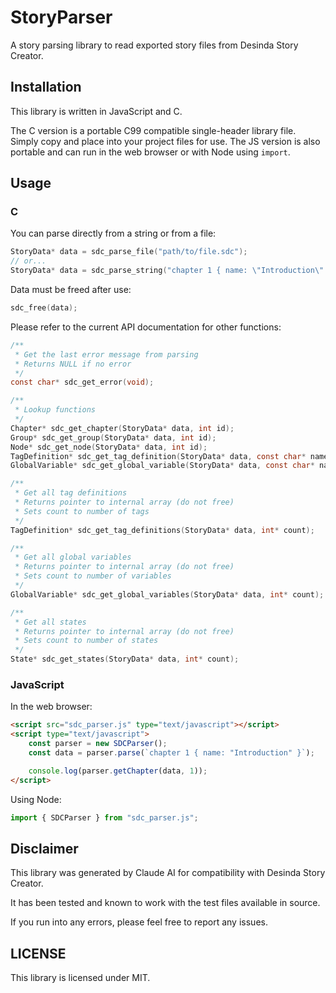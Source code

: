 # StoryParser
A story parsing library to read exported story files from Desinda Story Creator.

## Installation
This library is written in JavaScript and C.

The C version is a portable C99 compatible single-header library file. Simply copy and place into your project files for use.
The JS version is also portable and can run in the web browser or with Node using `import`.

## Usage

### C
You can parse directly from a string or from a file:

```c
StoryData* data = sdc_parse_file("path/to/file.sdc");
// or...
StoryData* data = sdc_parse_string("chapter 1 { name: \"Introduction\" }");
```

Data must be freed after use:

```c
sdc_free(data);
```

Please refer to the current API documentation for other functions:

```c
/**
 * Get the last error message from parsing
 * Returns NULL if no error
 */
const char* sdc_get_error(void);

/**
 * Lookup functions
 */
Chapter* sdc_get_chapter(StoryData* data, int id);
Group* sdc_get_group(StoryData* data, int id);
Node* sdc_get_node(StoryData* data, int id);
TagDefinition* sdc_get_tag_definition(StoryData* data, const char* name);
GlobalVariable* sdc_get_global_variable(StoryData* data, const char* name);

/**
 * Get all tag definitions
 * Returns pointer to internal array (do not free)
 * Sets count to number of tags
 */
TagDefinition* sdc_get_tag_definitions(StoryData* data, int* count);

/**
 * Get all global variables
 * Returns pointer to internal array (do not free)
 * Sets count to number of variables
 */
GlobalVariable* sdc_get_global_variables(StoryData* data, int* count);

/**
 * Get all states
 * Returns pointer to internal array (do not free)
 * Sets count to number of states
 */
State* sdc_get_states(StoryData* data, int* count);
```

### JavaScript
In the web browser:

```html
<script src="sdc_parser.js" type="text/javascript"></script>
<script type="text/javascript">
    const parser = new SDCParser();
    const data = parser.parse(`chapter 1 { name: "Introduction" }`);

    console.log(parser.getChapter(data, 1));
</script>
```

Using Node:

```js
import { SDCParser } from "sdc_parser.js";
```

## Disclaimer
This library was generated by Claude AI for compatibility with Desinda Story Creator.

It has been tested and known to work with the test files available in source.

If you run into any errors, please feel free to report any issues.

## LICENSE
This library is licensed under MIT.